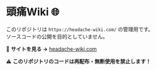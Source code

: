 # 頭痛Wiki 🌐
このリポジトリは `https://headache-wiki.com/` の管理用です。  
ソースコードの公開を目的としていません。

🔗 **サイトを見る →** [headache-wiki.com](https://headache-wiki.com/)

⚠️ **このリポジトリのコードは再配布・無断使用を禁止します！**
